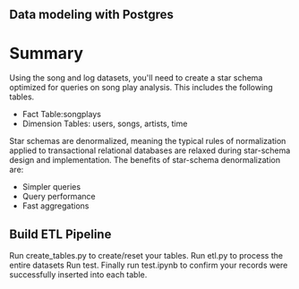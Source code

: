 <h2>Data modeling with Postgres</h2>
<h1>Summary</h1>
Using the song and log datasets, you'll need to create a star schema optimized for queries on song play analysis. This includes the following tables.

* Fact Table:songplays 
* Dimension Tables: users, songs, artists, time

Star schemas are denormalized, meaning the typical rules of normalization applied to transactional relational databases are relaxed during star-schema design and implementation. The benefits of star-schema denormalization are:

* Simpler queries
* Query performance
* Fast aggregations


<h2>Build ETL Pipeline</h2>
Run create_tables.py to create/reset your tables. Run etl.py to process the entire datasets  Run test. Finally run test.ipynb to confirm your records were successfully inserted into each table.